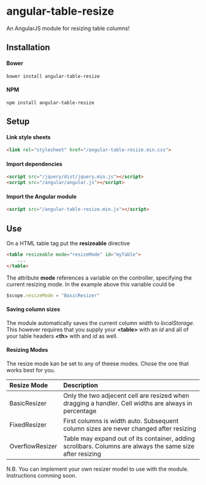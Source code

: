 # angular-table-resize
An AngularJS module for resizing table columns!

## Installation
#### Bower
```
bower install angular-table-resize
```
#### NPM
```
npm install angular-table-resize
```

## Setup
#### Link style sheets
```html
<link rel="stylesheet" href="/angular-table-resize.min.css">
```

#### Import dependencies
```html
<script src="/jquery/dist/jquery.min.js"></script>
<script src="/angular/angular.js"></script>
```

#### Import the Angular module
```html
<script src="/angular-table-resize.min.js"></script>
```

## Use
On a HTML table tag put the **resizeable** directive
```html
<table resizeable mode="resizeMode" id="myTable">
    ...
</table>
```
The attribute **mode** references a variable on the controller, specifying the current resizing mode.
In the example above this variable could be
```javascript
$scope.resizeMode = "BasicResizer"
```

#### Saving column sizes
The module automatically saves the current column width to *localStorage*. This however requires that you supply your **\<table\>** with an *id* and all of your table headers **\<th\>** with and *id* as well.

#### Resizing Modes
The resize mode kan be set to any of theese modes. Chose the one that works best for you.

| Resize Mode       | Description          |
| :---------------- |:--------------|
| BasicResizer      | Only the two adjecent cell are resized when dragging a handler. Cell widths are always in percentage          |
| FixedResizer      | First columns is width auto. Subsequent column sizes are never changed after resizing                         |
| OverflowResizer   | Table may expand out of its container, adding scrollbars. Columns are always the same size after resizing     |

N.B. You can implement your own resizer model to use with the module. Instructions comming soon.


